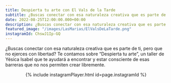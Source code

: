 ```yaml
---
title: Despierta tu arte con El Vals de la Tarde
subtitle: ¿Buscas conectar con esa naturaleza creativa que es parte de ti, pero que no ejerces con libertad? Te contamos sobre “Despierta tu arte”, un taller de Yésica Isabel.
date: 2022-08-25T12:00:00.000+00:00
description: ¿Buscas conectar con esa naturaleza creativa que es parte de ti, pero que no ejerces con libertad? Te contamos sobre “Despierta tu arte”, un taller de Yésica Isabel.
featured_image: "/images/LasMarias/ElValsDeLaTarde.png"
instagramId: ChswJ1Ip-GQ
---
```

¿Buscas conectar con esa naturaleza creativa que es parte de ti, pero que no ejerces con libertad? Te contamos sobre “Despierta tu arte”, un taller de Yésica Isabel que te ayudará a encontrar y estar consciente de esas barreras que no nos permiten crear libremente.
<br>

<div align="center">{% include instagramPlayer.html id=page.instagramId %}</div>
